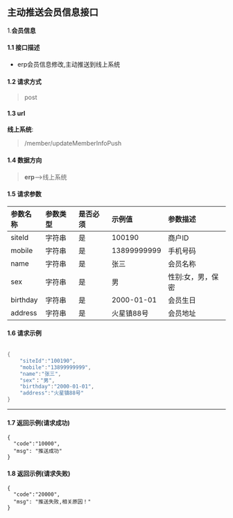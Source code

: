

## 主动推送会员信息接口





1.**会员信息**

#### 1.1 接口描述

* erp会员信息修改,主动推送到线上系统

#### 1.2 请求方式

> post

#### 1.3 url
**线上系统**:
> /member/updateMemberInfoPush

#### 1.4 数据方向

> **erp**-->线上系统

#### 1.5 请求参数

| 参数名称 | 参数类型 | 是否必须 | 示例值      | 参数描述          |
| :------- | :------- | :------- | :---------- | :---------------- |
| siteId   | 字符串   | 是       | 100190      | 商户ID            |
| mobile   | 字符串   | 是       | 13899999999 | 手机号码          |
| name     | 字符串   | 是       | 张三        | 会员名称          |
| sex      | 字符串   | 是       | 男          | 性别:女，男，保密 |
| birthday | 字符串   | 是       | 2000-01-01  | 会员生日          |
| address  | 字符串   | 是       | 火星镇88号  | 会员地址          |

#### 1.6 请求示例

```java

{
    "siteId":"100190",
    "mobile":"13899999999",
    "name":"张三",
    "sex"："男",
    "birthday":"2000-01-01",
    "address":"火星镇88号"
}

```

----



#### 1.7 返回示例(请求成功)

```
{
  "code":"10000",
  "msg": "推送成功"
}
```

#### 1.8 返回示例(请求失败)

```
{
  "code":"20000",
  "msg": "推送失败,相关原因！"
}
```

